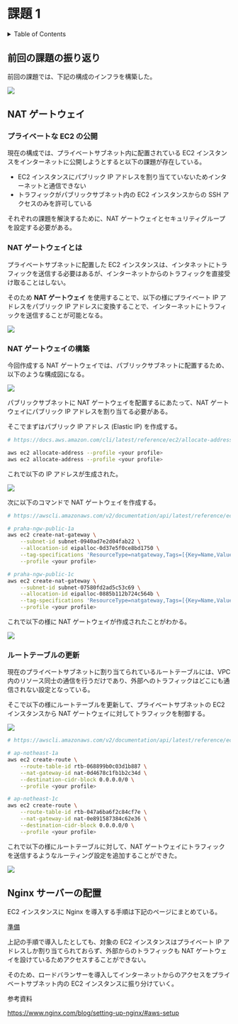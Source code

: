 # 課題 1

<!-- START doctoc generated TOC please keep comment here to allow auto update -->
<!-- DON'T EDIT THIS SECTION, INSTEAD RE-RUN doctoc TO UPDATE -->
<details>
<summary>Table of Contents</summary>

- [前回の課題の振り返り](#%E5%89%8D%E5%9B%9E%E3%81%AE%E8%AA%B2%E9%A1%8C%E3%81%AE%E6%8C%AF%E3%82%8A%E8%BF%94%E3%82%8A)
- [NAT ゲートウェイ](#nat-%E3%82%B2%E3%83%BC%E3%83%88%E3%82%A6%E3%82%A7%E3%82%A4)
  - [プライベートな EC2 の公開](#%E3%83%97%E3%83%A9%E3%82%A4%E3%83%99%E3%83%BC%E3%83%88%E3%81%AA-ec2-%E3%81%AE%E5%85%AC%E9%96%8B)
  - [NAT ゲートウェイとは](#nat-%E3%82%B2%E3%83%BC%E3%83%88%E3%82%A6%E3%82%A7%E3%82%A4%E3%81%A8%E3%81%AF)
  - [NAT ゲートウェイの構築](#nat-%E3%82%B2%E3%83%BC%E3%83%88%E3%82%A6%E3%82%A7%E3%82%A4%E3%81%AE%E6%A7%8B%E7%AF%89)
  - [ルートテーブルの更新](#%E3%83%AB%E3%83%BC%E3%83%88%E3%83%86%E3%83%BC%E3%83%96%E3%83%AB%E3%81%AE%E6%9B%B4%E6%96%B0)
- [Nginx サーバーの配置](#nginx-%E3%82%B5%E3%83%BC%E3%83%90%E3%83%BC%E3%81%AE%E9%85%8D%E7%BD%AE)

</details>
<!-- END doctoc generated TOC please keep comment here to allow auto update -->

## 前回の課題の振り返り

前回の課題では、下記の構成のインフラを構築した。

![](assets/design_private.drawio.svg)

## NAT ゲートウェイ

### プライベートな EC2 の公開

現在の構成では、プライベートサブネット内に配置されている EC2 インスタンスをインターネットに公開しようとすると以下の課題が存在している。

- EC2 インスタンスにパブリック IP アドレスを割り当てていないためインターネットと通信できない
- トラフィックがパブリックサブネット内の EC2 インスタンスからの SSH アクセスのみを許可している

それぞれの課題を解決するために、NAT ゲートウェイとセキュリティグループを設定する必要がある。

### NAT ゲートウェイとは

プライベートサブネットに配置した EC2 インスタンスは、インタネットにトラフィックを送信する必要はあるが、インターネットからのトラフィックを直接受け取ることはしない。

そのため **NAT ゲートウェイ** を使用することで、以下の様にプライベート IP アドレスをパブリック IP アドレスに変換することで、インターネットにトラフィックを送信することが可能となる。

![](assets/nat-gateway.drawio.svg)

### NAT ゲートウェイの構築

今回作成する NAT ゲートウェイでは、パブリックサブネットに配置するため、以下のような構成図になる。

![](assets/design_nat-gateway.drawio.svg)

パブリックサブネットに NAT ゲートウェイを配置するにあたって、NAT ゲートウェイにパブリック IP アドレスを割り当てる必要がある。

そこでまずはパブリック IP アドレス (Elastic IP) を作成する。

```bash
# https://docs.aws.amazon.com/cli/latest/reference/ec2/allocate-address.html

aws ec2 allocate-address --profile <your profile>
aws ec2 allocate-address --profile <your profile>
```

これで以下の IP アドレスが生成された。

![](assets/elastic-ip_result.png)

次に以下のコマンドで NAT ゲートウェイを作成する。

```bash
# https://awscli.amazonaws.com/v2/documentation/api/latest/reference/ec2/create-nat-gateway.html

# praha-ngw-public-1a
aws ec2 create-nat-gateway \
    --subnet-id subnet-0940ad7e2d04fab22 \
    --allocation-id eipalloc-0d37e5f0ce8bd1750 \
    --tag-specifications 'ResourceType=natgateway,Tags=[{Key=Name,Value=praha-ngw-public-1a}]' \
    --profile <your profile>

# praha-ngw-public-1c
aws ec2 create-nat-gateway \
    --subnet-id subnet-07580fd2ad5c53c69 \
    --allocation-id eipalloc-0885b112b724c564b \
    --tag-specifications 'ResourceType=natgateway,Tags=[{Key=Name,Value=praha-ngw-public-1c}]' \
    --profile <your profile>
```

これで以下の様に NAT ゲートウェイが作成されたことがわかる。

![](assets/nat_result.png)

### ルートテーブルの更新

現在のプライベートサブネットに割り当てられているルートテーブルには、VPC 内のリソース同士の通信を行うだけであり、外部へのトラフィックはどこにも通信されない設定となっている。

そこで以下の様にルートテーブルを更新して、プライベートサブネットの EC2 インスタンスから NAT ゲートウェイに対してトラフィックを制御する。

![](assets/design_nat-rt.drawio.svg)

```bash
# https://awscli.amazonaws.com/v2/documentation/api/latest/reference/ec2/create-route.html

# ap-notheast-1a
aws ec2 create-route \
    --route-table-id rtb-068899b0c03d1b887 \
    --nat-gateway-id nat-0d4678c1fb1b2c34d \
    --destination-cidr-block 0.0.0.0/0 \
    --profile <your profile>

# ap-notheast-1c
aws ec2 create-route \
    --route-table-id rtb-047a6ba6f2c84cf7e \
    --nat-gateway-id nat-0e891587384c62e36 \
    --destination-cidr-block 0.0.0.0/0 \
    --profile <your profile>
```

これで以下の様にルートテーブルに対して、NAT ゲートウェイにトラフィックを送信するようなルーティング設定を追加することができた。

![](assets/rt-nat_result.png)

## Nginx サーバーの配置

EC2 インスタンスに Nginx を導入する手順は下記のページにまとめている。

[準備](../prepare)

上記の手順で導入したとしても、対象の EC2 インスタンスはプライベート IP アドレスしか割り当てられておらず、外部からのトラフィックも NAT ゲートウェイを設けているためアクセスすることができない。

そのため、ロードバランサーを導入してインターネットからのアクセスをプライベートサブネット内の EC2 インスタンスに振り分けていく。

参考資料

https://www.nginx.com/blog/setting-up-nginx/#aws-setup

